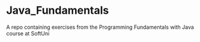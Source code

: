 # Java_Fundamentals
 A repo containing exercises from the Programming Fundamentals with Java course at SoftUni

